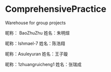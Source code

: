 # ComprehensivePractice
Warehouse for group projects

昵称： BaoZhuZhu       姓名：朱明煊

昵称：Ishmael-7        姓名：陈浩翔

昵称：Asuleyuran        姓名：王子璇

昵称：1zhuangruicheng1        姓名：张瑞成